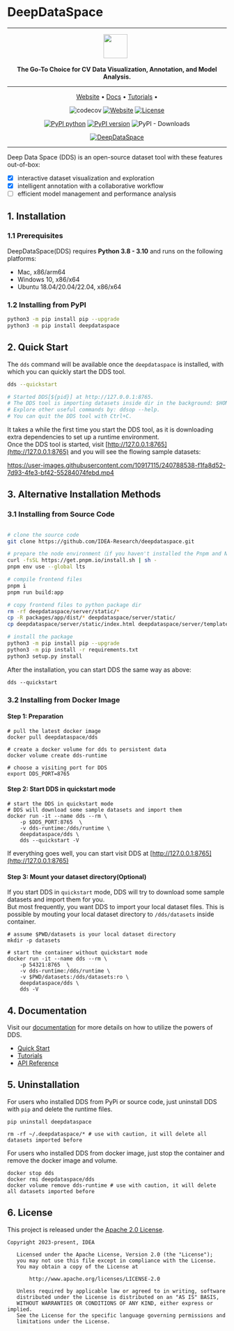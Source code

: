 # DeepDataSpace


---

<div align="center">
<p align="center">

<!-- prettier-ignore -->
<img src="https://deepdataspace.oss-cn-shenzhen.aliyuncs.com/public/dds-log-sm.png" height="55px"> &nbsp;

**The Go-To Choice for CV Data Visualization, Annotation, and Model Analysis.**

---

<!-- prettier-ignore -->
<a href="https://deepdataspace.com">Website</a> •
<a href="https://docs.deepdataspace.com">Docs</a> •
<a href="https://docs.deepdataspace.com/tutorials">Tutorials</a> •

![codecov](https://codecov.io/gh/deepdataspace/deepdataspace/branch/main/graph/badge.svg?token=7KEQMEAAD2)
[![Website](https://img.shields.io/website?url=https%3A%2F%2Fdeepdataspace.com)](https://deepdataspace.com)
[![License](https://img.shields.io/badge/License-Apache%202.0-blue.svg)](LICENSE)

[![PyPI python](https://img.shields.io/pypi/pyversions/deepdataspace)](https://pypi.org/project/deepdataspace)
[![PyPI version](https://img.shields.io/pypi/v/deepdataspace)](https://pypi.org/project/deepdataspace)
![PyPI - Downloads](https://img.shields.io/pypi/dm/deepdataspace)

[![DeepDataSpace](https://user-images.githubusercontent.com/10917115/240789070-6c8b53c1-8689-41da-a978-a791b6e293ec.png)](https://deepdataspace.com)

</p>
</div>

---

Deep Data Space (DDS) is an open-source dataset tool with these features out-of-box:

- [x] interactive dataset visualization and exploration
- [x] intelligent annotation with a collaborative workflow
- [ ] efficient model management and performance analysis

## 1. Installation

### 1.1 Prerequisites
DeepDataSpace(DDS) requires **Python 3.8 - 3.10** and runs on the following platforms:
- Mac, x86/arm64
- Windows 10, x86/x64
- Ubuntu 18.04/20.04/22.04, x86/x64

### 1.2 Installing from PyPI

```bash
python3 -m pip install pip --upgrade
python3 -m pip install deepdataspace
```

## 2. Quick Start

The `dds` command will be available once the `deepdataspace` is installed, with which you can quickly start the DDS
tool.

```bash
dds --quickstart

# Started DDS[${pid}] at http://127.0.0.1:8765.
# The DDS tool is importing datasets inside dir in the background: $HOME/.deepdataspace/dataset-samples.
# Explore other useful commands by: ddsop --help.
# You can quit the DDS tool with Ctrl+C.
```

It takes a while the first time you start the DDS tool, as it is downloading extra dependencies to set up a runtime
environment.  
Once the DDS tool is started, visit [http://127.0.0.1:8765](http://127.0.0.1:8765) and you will see the flowing sample datasets:  

https://user-images.githubusercontent.com/10917115/240788538-f1fa8d52-7d93-4fe3-bf42-55284074febd.mp4

## 3. Alternative Installation Methods

### 3.1 Installing from Source Code

```bash

# clone the source code
git clone https://github.com/IDEA-Research/deepdataspace.git

# prepare the node environment（if you haven't installed the Pnpm and Node environment yet）
curl -fsSL https://get.pnpm.io/install.sh | sh -
pnpm env use --global lts

# compile frontend files
pnpm i
pnpm run build:app

# copy frontend files to python package dir
rm -rf deepdataspace/server/static/*
cp -R packages/app/dist/* deepdataspace/server/static/
cp deepdataspace/server/static/index.html deepdataspace/server/templates/

# install the package
python3 -m pip install pip --upgrade
python3 -m pip install -r requirements.txt
python3 setup.py install
```

After the installation, you can start DDS the same way as above:
```
dds --quickstart
```

### 3.2 Installing from Docker Image
#### Step 1: Preparation

```shell
# pull the latest docker image
docker pull deepdataspace/dds

# create a docker volume for dds to persistent data
docker volume create dds-runtime

# choose a visiting port for DDS
export DDS_PORT=8765
```

#### Step 2: Start DDS in quickstart mode

```shell
# start the DDS in quickstart mode
# DDS will download some sample datasets and import them
docker run -it --name dds --rm \
    -p $DDS_PORT:8765  \
    -v dds-runtime:/dds/runtime \
    deepdataspace/dds \
    dds --quickstart -V
```

If everything goes well, you can start visit DDS at [http://127.0.0.1:8765](http://127.0.0.1:8765)

#### Step 3: Mount your dataset directory(**Optional**)

If you start DDS in `quickstart` mode, DDS will try to download some sample datasets and import them for you.  
But most frequently, you want DDS to import your local dataset files. This is possible by mouting your local dataset directory to `/dds/datasets` inside container.

```
# assume $PWD/datasets is your local dataset directory
mkdir -p datasets

# start the container without quickstart mode
docker run -it --name dds --rm \
    -p 54321:8765  \
    -v dds-runtime:/dds/runtime \
    -v $PWD/datasets:/dds/datasets:ro \
    deepdataspace/dds \
    dds -V
```

## 4. Documentation

Visit our [documentation](https://docs.deepdataspace.com) for more details on how to utilize the powers of DDS.

- [Quick Start](https://docs.deepdataspace.com/quick-start)
- [Tutorials](https://docs.deepdataspace.com/tutorials)
- [API Reference](https://python-docs.deepdataspace.com)

## 5. Uninstallation

For users who installed DDS from PyPi or source code, just uninstall DDS with `pip` and delete the runtime files. 
```shell
pip uninstall deepdataspace

rm -rf ~/.deepdataspace/* # use with caution, it will delete all datasets imported before
```

For users who installed DDS from docker image, just stop the container and remove the docker image and volume.  
```
docker stop dds
docker rmi deepdataspace/dds
docker volume remove dds-runtime # use with caution, it will delete all datasets imported before
```

## 6. License
This project is released under the [Apache 2.0 License](https://github.com/IDEA-Research/deepdataspace/blob/main/LICENSE).
```text
Copyright 2023-present, IDEA

   Licensed under the Apache License, Version 2.0 (the "License");
   you may not use this file except in compliance with the License.
   You may obtain a copy of the License at

       http://www.apache.org/licenses/LICENSE-2.0

   Unless required by applicable law or agreed to in writing, software
   distributed under the License is distributed on an "AS IS" BASIS,
   WITHOUT WARRANTIES OR CONDITIONS OF ANY KIND, either express or implied.
   See the License for the specific language governing permissions and
   limitations under the License.
```
